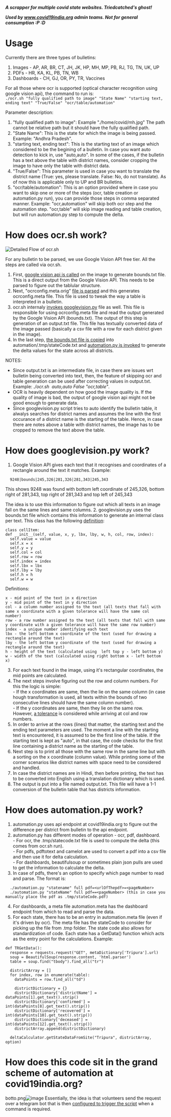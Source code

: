 ***A scrapper for multiple covid state websites. Triedcatched's ghost!***

***Used by www.covid19india.org admin teams. Not for general consumption :P :D***


# Usage  
Currently there are three types of bulletins:

1. Images - AP, AR, BR, CT, JH, JK, HP, MH, MP, PB, RJ, TG, TN, UK, UP
2. PDFs - HR, KA, KL, PB, TN, WB
3. Dashboards - CH, GJ, OR, PY, TR, Vaccines

For all those where ocr is supported (optical character recognition using google vision api), the command to run is:  
```./ocr.sh "fully qualified path to image" "State Name" "starting text, ending text" "True/False" "ocr/table/automation"```

Parameter description:
1. "fully qualified path to image": Example "./home/covid/mh.jpg" The path cannot be relative path but it should have the fully qualified path.  
2. "State Name": This is the state for which the image is being passed. Example: "Andhra Pradesh". 
3. "starting text, ending text": This is the starting text of an image which considered to be the begining of a bulletin. In case you want auto detection to kick in, use "auto,auto". In some of the cases, if the bulletin has a text above the table with district names, consider cropping the image to have only the table with district data.  
4. "True/False": This parameter is used in case you want to translate the district name (True: yes, please translate. False: No, do not translate). As of now this is applicable only to UP and BR bulletins.  
5. "ocr/table/automation": This is an option provided where in case you want to skip one or more of the steps (ocr, table creation or automation.py run), you can provide those steps in comma separated manner. Example: "ocr,automation" will skip both ocr step and the automation step. "ocr,table" will skip image reading and table creation, but will run automation.py step to compute the delta.


# How does ocr.sh work?
![Detailed Flow of ocr.sh](detailedflow.png)

For any bulletin to be parsed, we use Google Vision API free tier. All the steps are called via ocr.sh. 
1. First, [google vision api is called](https://github.com/bee-rickey/webScraper/blob/68441dbbd0aff5980b8984bcd2cee701950e96c9/automation/ocr/ocr.sh#L159) on the image to generate bounds.txt file. This is a direct output from the Google Vision API. This needs to be parsed to figure out the tablular structure.
2. Next, "ocrconfig.meta.orig" [file is parsed](https://github.com/bee-rickey/webScraper/blob/fbb055addff6bfefcee45853e34e238b25f3092e/automation/ocr/ocr.sh#L188) and this generates ocrconfig.meta file. This file is used to tweak the way a table is interpreted in a bulletin.
3. ocr.sh internaly [invokes googlevision.py](https://github.com/bee-rickey/webScraper/blob/fbb055addff6bfefcee45853e34e238b25f3092e/automation/ocr/ocr.sh#L193) file as well. This file is responsible for using ocrconfig.meta file and read the output generated by the Google Vision API (bounds.txt). The output of this step is generation of an output.txt file. This file has textually converted data of the image passed (basically a csv file with a row for each district given in the image). 
4. In the last step, [the bounds.txt file is copied](https://github.com/bee-rickey/webScraper/blob/fbb055addff6bfefcee45853e34e238b25f3092e/automation/ocr/ocr.sh#L196) into automation/.tmp/stateCode.txt and [automation.py is invoked](https://github.com/bee-rickey/webScraper/blob/fbb055addff6bfefcee45853e34e238b25f3092e/automation/ocr/ocr.sh#L202) to generate the delta values for the state across all districts.

NOTES: 
- Since output.txt is an intermediate file, in case there are issues wrt bulletin being converted into text, then, the feature of skipping ocr and table generation can be used after correcting values in output.txt. Example: *./ocr.sh <image> <State> auto,auto False "ocr,table"*.
- OCR is heavily dependent on how good the image quality is. If the quality of image is bad, the output of google vision api might not be good enough to generate data.
- Since googlevision.py script tries to auto identify the bulletin table, it alwalys searches for district names and assumes the line with the first occurance of a district name is the starting of the table. Hence, in case there are notes above a table with district names, the image has to be cropped to remove the text above the table.


# How does googlevision.py work?  
  1. Google Vision API gives each text that it recognises and coordinates of a rectangle around the text it matches. 
  Example:
  ```
    9248|bounds|245,326|281,326|281,343|245,343
  ```
  This shows 9248 was found with bottom left coordinate of 245,326, bottom right of 281,343, top right of 281,343 and top left of 245,343
  
  The idea is to use this information to figure out which all texts in an image fall on the same lines and same columns. 
  2. googlevision.py uses the bounds.txt file which contains this information to generate an internal class per text. This class has the following [definition](https://github.com/bee-rickey/webScraper/blob/47182b314849e1f99ea48a3c537c3a1104513560/automation/ocr/googlevision.py#L38):
  ```
  class cellItem:
  def __init__(self, value, x, y, lbx, lby, w, h, col, row, index):
    self.value = value
    self.x = x
    self.y = y
    self.col = col
    self.row = row
    self.index = index
    self.lbx = lbx
    self.lby = lby
    self.h = h
    self.w = w
  ```
  Definitions:
  ```
  x - mid point of the text in x direction
  y - mid point of the text in y direction
  col - a column number assigned to the text (all texts that fall with same x coordinate with a given tolerance will have the same col number)
  row - a row number assigned to the text (all texts that fall with same y coordinate with a given tolerance will have the same row number)
  index - a unique number identifying each text
  lbx - the left bottom x coordinate of the text (used for drawing a rectangle around the text)
  lby - the left bottom y coordinate of the text (used for drawing a rectangle around the text)
  h - height of the text (calculated using  left top y - left bottom y)
  w - width of the text (calculated using right bottom x - left bottom x)
  ```
  3. For each text found in the image, using it's rectangular coordinates, the mid points are calculated.
  4. The next steps involve figuring out the row and column numbers. For this the logic is simple:  
    - If the x coordinates are same, then the lie on the same column (in case hough transformation is used, all texts within the bounds of two consecutive lines should have the same column number).  
    - If the y coordinates are same, then they lie on the same row.  
  However, [a tolerance](https://github.com/bee-rickey/webScraper/blob/47182b314849e1f99ea48a3c537c3a1104513560/automation/ocr/googlevision.py#L321) is considered while arriving at col and row numbers.
  5. In order to arrive at the rows (lines) that matter, the starting text and the ending text parameters are used. The moment a line with the starting text is encountered, it is assumed to be the first line of the table. If the starting text is kept as "auto", in that case, the code checks for the first line containing a district name as the starting of the table.
  6. Next step is to print all those with the same row in the same line but with a sorting on the x coordinate (column value). While printing some of the corner scenarios like district names with space need to be considered and handled. 
  7. In case the district names are in Hindi, then before printing, the text has to be converted into English using a translation dictionary which is used.
  8. The output is put into a file named output.txt. This file will have a 1-1 conversion of the bulletin table that has districts information.
  
# How does automation.py work?
  1. automation.py uses api endpoint at covid19india.org to figure out the difference per district from bulletin to the api endpoint.
  2. automation.py has different modes of operation - ocr, pdf, dashboard.  
    - For ocr, the .tmp/statecode.txt file is used to compute the delta (this comes from ocr.sh run).  
    - For pdfs, pdftotext and camelot are used to convert a pdf into a csv file and then use it for delta calculation.  
    - For dashboards, beautifulsoup or sometimes plain json pulls are used to get the information to calculate the delta. 
  3. In case of pdfs, there's an option to specify which page number to read and parse. The format is:
  ```
    ./automation.py "statename" full pdf=<urlOfThepdf>=<pageNumber> 
    ./automation.py "stateName" full pdf==<pageNumber> (this in case you manually place the pdf as .tmp/stateCode.pdf)
  ```
  4. For dashboards, a meta file automation.meta has the dashboard endpoint from which to read and parse the data.
  5. For each state, there has to be an entry in automation.meta file (even if it's driven by ocr). The meta file has the stateCode to consider for picking up the file from .tmp folder. The state code also allows for standardization of code. Each state has a <stateCode>GetData() function which acts as the entry point for the calculations. Example:
  ```
  def TRGetData():
    response = requests.request("GET", metaDictionary['Tripura'].url)
    soup = BeautifulSoup(response.content, 'html.parser')
    table = soup.find("tbody").find_all("tr")

    districtArray = []
    for index, row in enumerate(table):
      dataPoints = row.find_all("td")
      
      districtDictionary = {}
      districtDictionary['districtName'] = dataPoints[1].get_text().strip()
      districtDictionary['confirmed'] = int(dataPoints[8].get_text().strip())
      districtDictionary['recovered'] = int(dataPoints[10].get_text().strip())
      districtDictionary['deceased'] = int(dataPoints[12].get_text().strip())
      districtArray.append(districtDictionary)

    deltaCalculator.getStateDataFromSite("Tripura", districtArray, option)
  ```
  
  
  # How does this code sit in the grand scheme of automation at covid19india.org?
botto.png![image](https://user-images.githubusercontent.com/63364562/130059654-f5257e6a-6ed3-412b-b728-641d39794203.png)
Essentially, the idea is that volunteers send the request over a telegram bot that is then [configured to trigger the script](https://github.com/covid19india/automation-bot/blob/master/src/ocr_functions.py) when a command is required. 
